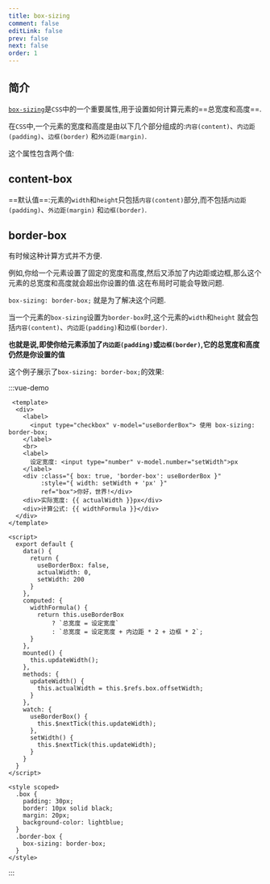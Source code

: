 ```yaml
---
title: box-sizing
comment: false
editLink: false
prev: false
next: false
order: 1
---
```


## 简介

[``box-sizing``](https://developer.mozilla.org/en-US/docs/Web/CSS/box-sizing)是``CSS``中的一个重要属性,用于设置如何计算元素的==总宽度和高度==.

在``CSS``中,一个元素的宽度和高度是由以下几个部分组成的:``内容(content)``、``内边距(padding)``、``边框(border)``
和``外边距(margin)``.

这个属性包含两个值:

## content-box

==默认值==:元素的``width``和``height``只包括``内容(content)``部分,而不包括``内边距(padding)``、``外边距(margin)``
和``边框(border)``.

## border-box

有时候这种计算方式并不方便.

例如,你给一个元素设置了固定的宽度和高度,然后又添加了内边距或边框,那么这个元素的总宽度和高度就会超出你设置的值.这在布局时可能会导致问题.

``box-sizing: border-box;`` 就是为了解决这个问题.

当一个元素的``box-sizing``设置为``border-box``时,这个元素的``width``和``height``
就会包括``内容(content)``、``内边距(padding)``和``边框(border)``.

**也就是说,即使你给元素添加了``内边距(padding)``或``边框(border)``,它的总宽度和高度仍然是你设置的值**

这个例子展示了``box-sizing: border-box;``的效果:

:::vue-demo

```vue
 <template>
  <div>
    <label>
      <input type="checkbox" v-model="useBorderBox"> 使用 box-sizing: border-box;
    </label>
    <br>
    <label>
      设定宽度: <input type="number" v-model.number="setWidth">px
    </label>
    <div :class="{ box: true, 'border-box': useBorderBox }"
         :style="{ width: setWidth + 'px' }"
         ref="box">你好，世界!</div>
    <div>实际宽度: {{ actualWidth }}px</div>
    <div>计算公式: {{ widthFormula }}</div>
  </div>
</template>

<script>
  export default {
    data() {
      return {
        useBorderBox: false,
        actualWidth: 0,
        setWidth: 200
      }
    },
    computed: {
      widthFormula() {
        return this.useBorderBox
            ? `总宽度 = 设定宽度`
            : `总宽度 = 设定宽度 + 内边距 * 2 + 边框 * 2`;
      }
    },
    mounted() {
      this.updateWidth();
    },
    methods: {
      updateWidth() {
        this.actualWidth = this.$refs.box.offsetWidth;
      }
    },
    watch: {
      useBorderBox() {
        this.$nextTick(this.updateWidth);
      },
      setWidth() {
        this.$nextTick(this.updateWidth);
      }
    }
  }
</script>

<style scoped>
  .box {
    padding: 30px;
    border: 10px solid black;
    margin: 20px;
    background-color: lightblue;
  }
  .border-box {
    box-sizing: border-box;
  }
</style>
```

:::
